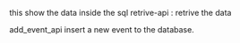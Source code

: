 this show the data inside the sql
retrive-api : retrive the data

add_event_api
insert a new event to the database. 